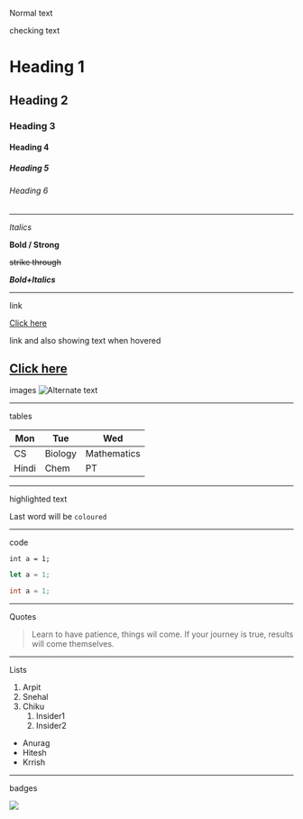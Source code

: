 Normal text

checking text

# Heading 1

## Heading 2

### Heading 3

#### Heading 4

##### Heading 5

###### Heading 6

---

_Italics_

**Bold / Strong**

~~strike through~~

_**Bold+Italics**_

---

link

[Click here](https://www.google.com/)

link and also showing text when hovered

## [Click here](https://www.google.com/ "shown when hovered")

images
![Alternate text](./../tailwindcss/vscode-replica/vsSS.png)

---

tables

| Mon   | Tue     | Wed         |
| ----- | ------- | ----------- |
| CS    | Biology | Mathematics |
| Hindi | Chem    | PT          |

---

highlighted text

Last word will be `coloured`

---

code

```
int a = 1;
```

```js
let a = 1;
```

```java
int a = 1;
```

---

Quotes

> Learn to have patience, things wil come. If your journey is true, results will come themselves.

---

Lists

1. Arpit
2. Snehal
3. Chiku
   1. Insider1
   2. Insider2

- Anurag
- Hitesh
- Krrish

---

badges

![](https://img.shields.io/badge/topic-learning%20markdown-maker%20)
